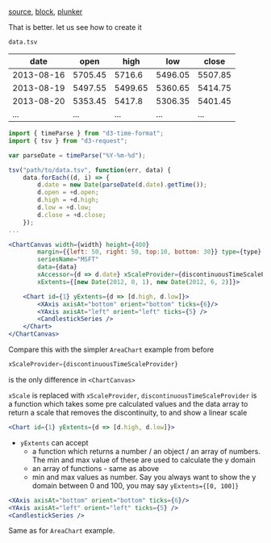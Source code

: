 [source](https://github.com/mahanteshsc/react-stockcharts/blob/master/docs/lib/charts/CandleStickStockScaleChart.jsx), [block](http://bl.ocks.org/rrag/1eac0cb78f27b31415ac), [plunker](http://plnkr.co/edit/gist:1eac0cb78f27b31415ac?p=preview)

That is better. let us see how to create it

`data.tsv`

date       | open     | high | low | close
-----------|----------| -----|-----|------
2013-08-16 | 5705.45 | 5716.6 | 5496.05 | 5507.85
2013-08-19 | 5497.55 | 5499.65 | 5360.65 | 5414.75
2013-08-20 | 5353.45 | 5417.8 | 5306.35 | 5401.45
... | ... | ... | ... | ...


```js
import { timeParse } from "d3-time-format";
import { tsv } from "d3-request";

var parseDate = timeParse("%Y-%m-%d");

tsv("path/to/data.tsv", function(err, data) {
	data.forEach((d, i) => {
		d.date = new Date(parseDate(d.date).getTime());
		d.open = +d.open;
		d.high = +d.high;
		d.low = +d.low;
		d.close = +d.close;
	});
...
```

```jsx
<ChartCanvas width={width} height={400}
		margin={{left: 50, right: 50, top:10, bottom: 30}} type={type}
		seriesName="MSFT"
		data={data}
		xAccessor={d => d.date} xScaleProvider={discontinuousTimeScaleProvider}
		xExtents={[new Date(2012, 0, 1), new Date(2012, 6, 2)]}>

	<Chart id={1} yExtents={d => [d.high, d.low]}>
		<XAxis axisAt="bottom" orient="bottom" ticks={6}/>
		<YAxis axisAt="left" orient="left" ticks={5} />
		<CandlestickSeries />
	</Chart>
</ChartCanvas>
```

Compare this with the simpler `AreaChart` example from before

```js
xScaleProvider={discontinuousTimeScaleProvider}
```

is the only difference in `<ChartCanvas>`

`xScale` is replaced with `xScaleProvider`, `discontinuousTimeScaleProvider` is a function which takes some pre calculated values and the data array to return a scale that removes the discontinuity, to and show a linear scale

```jsx
<Chart id={1} yExtents={d => [d.high, d.low]}>
```

- `yExtents` can accept
	- a function which returns a number / an object / an array of numbers. The min and max value of these are used to calculate the y domain
	- an array of functions - same as above
	- min and max values as number. Say you always want to show the y domain between 0 and 100, you may say `yExtents={[0, 100]}`

```jsx
<XAxis axisAt="bottom" orient="bottom" ticks={6}/>
<YAxis axisAt="left" orient="left" ticks={5} />
<CandlestickSeries />
```

Same as for `AreaChart` example.

